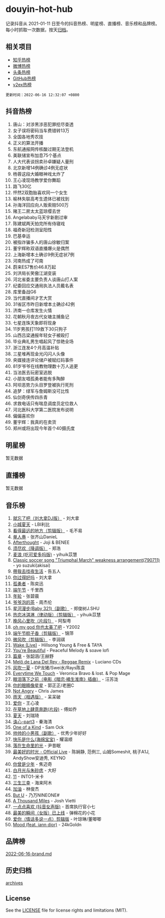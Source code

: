 # douyin-hot-hub

记录抖音从 2021-01-11 日至今的抖音热榜、明星榜、直播榜、音乐榜和品牌榜。每小时抓取一次数据，按天[归档](archives)。

## 相关项目

- [知乎热榜](https://github.com/lonnyzhang423/zhihu-hot-hub)
- [微博热榜](https://github.com/lonnyzhang423/weibo-hot-hub)
- [头条热榜](https://github.com/lonnyzhang423/toutiao-hot-hub)
- [GitHub热榜](https://github.com/lonnyzhang423/github-hot-hub)
- [v2ex热榜](https://github.com/lonnyzhang423/v2ex-hot-hub)


`更新时间：2022-06-16 12:32:07 +0800`

## 抖音热榜

1. 唐山：对涉黑涉恶犯罪挖尽查透
1. 女子误将密码当车费错转13万
1. 全国各地秀农技
1. 正义的算法开播
1. 东航通报网传核酸过期无法登机
1. 美联储宣布加息75个基点
1. 人大代表谈拐卖孙卓嫌疑人量刑
1. 北京新增14例确诊4例无症状
1. 杨蓉这段大婚眼神戏太炸了
1. 王心凌现场教学爱你舞蹈
1. 路飞30亿
1. 怦然2双胞胎喜欢同一个女生
1. 榆林失联高考生遗体已被找到
1. 孙海洋回应向人贩索赔500万
1. 赌王二房太太蓝琼缨去世
1. Angelababy马天宇新剧过审
1. 陈建斌两天拍完所有侍寝戏
1. 福奇新冠检测呈阳性
1. 巴基幸运
1. 被指诈骗多人的唐山徐敏归案
1. 董宇辉称双语直播爆火是偶然
1. 上海新增本土确诊9例无症状7例
1. 河南热成了可南
1. 蔚来ES7售价46.8万起
1. 刘洪局长笑傲江湖变装
1. 河北省委主要负责人谈唐山打人案
1. 纪委回应交通局执法人员戴名表
1. 库里备战G6
1. 当代直播间才艺大赏
1. 31省区市昨日新增本土确诊42例
1. 济南一仓库发生火情
1. 花朝秋月夜古代女塘主捕鱼记
1. 七星连珠天象即将现身
1. 11岁男孩打119救下30只狗子
1. 山西吕梁通报年轻女子被殴打
1. 毕业典礼男生唱起风了惊艳全场
1. 浙江连发4个月高温补贴
1. 三星堆再现金光闪闪人头像
1. 央媒接连评论储户被赋红码事件
1. 81岁爷爷在线教物理数十万人追更
1. 当法医去玩密室逃脱
1. 小朋友唱孤勇者能有多陶醉
1. 阿坝恶势力头目罗登被执行死刑
1. 追梦：绿军与詹姆斯没可比性
1. 仙剑奇侠传四杀青
1. 求救电话只有喘息调度员定位救人
1. 河北医科大学第二医院发布说明
1. 偏偏喜欢你
1. 董宇辉：我真的在卖货
1. 郑州或将出现今年首个40摄氏度

## 明星榜

暂无数据

## 直播榜

暂无数据

## 音乐榜

1. [就忘了吧（刘大拿DJ版）]() - 刘大拿
1. [小城夏天]() - LBI利比
1. [看得最远的地方（剪辑版）](https://sf3-cdn-tos.douyinstatic.com/obj/tos-cn-ve-2774/7e3cdc91401846d0a5a08ac34c7105ad) - 毛不易
1. [单人券]() - 张齐山DanieL
1. [Afterthought](https://sf6-cdn-tos.douyinstatic.com/obj/tos-cn-ve-2774/5b832cdf45494148ba3c17fc04eec659) - Joji & BENEE
1. [须尽欢（降调版）]() - 郑浩
1. [麦浪 (吃可爱多吗版)](https://sf3-cdn-tos.douyinstatic.com/obj/tos-cn-ve-2774/fb2bf2aaa2854aaa8ec0fcfabbee4bd8) - yihuik苡慧
1. [Classic soccer song "Triumphal March" weakness arrangement(790711)](https://sf6-cdn-tos.douyinstatic.com/obj/tos-cn-ve-2774/7881e2ee1b664fe9ae8d0b4e47c46751) - yo suzuki(akisai)
1. [帶我去找夜生活]() - 告五人
1. [你过得好吗]() - 刘大拿
1. [孤勇者]() - 陈奕迅
1. [端午节](https://sf3-cdn-tos.douyinstatic.com/obj/tos-cn-ve-2774/ad3e542709d542d9aca92d558c10dde6) - 千里西
1. [年轮]() - 张碧晨
1. [爷爷泡的茶]() - 周杰伦
1. [星河漫步(Baby 321)（副歌）](https://sf3-cdn-tos.douyinstatic.com/obj/tos-cn-ve-2774/64bc0f8a5e5c427381b2957304d65be5) - 郑俊树J.SHU
1. [热恋冰淇淋（律动版）（剪辑版）](https://sf6-cdn-tos.douyinstatic.com/obj/tos-cn-ve-2774/f1d2a591fa43439b995217ebd60b28d8) - yihuik苡慧
1. [晚风心里吹（片段1）](https://sf3-cdn-tos.douyinstatic.com/obj/tos-cn-ve-2774/504672ab830c472fa6a5870195b458a9) - 阿梨粤
1. [oh my god 你也太美了吧]() - Y2002
1. [端午节粽子香（剪辑版）](https://sf3-cdn-tos.douyinstatic.com/obj/tos-cn-ve-2774/5ebf40ce46b344a6968b709c31a66910) - 锦萍
1. [微风吹（剪辑版）]() - 李润祺
1. [Wake (Live)]() - Hillsong Young & Free & TAYA
1. [You're Beautiful](https://sf3-cdn-tos.douyinstatic.com/obj/tos-cn-ve-2774/956433a3bed543cc83d1cb4d719d7580) - Peaceful Melody & soave lofi
1. [篇章](https://sf6-cdn-tos.douyinstatic.com/obj/tos-cn-ve-2774/6cd3e3ba67254449ae2883146305ac06) - 张韶涵/王赫野
1. [Melô de Lana Del Rey - Reggae Remix](https://sf6-cdn-tos.douyinstatic.com/obj/tos-cn-ve-2774/8ee0eb2f5e704f54a7bf3dc9d3253032) - Luciano CDs
1. [风吹一夏](https://sf6-cdn-tos.douyinstatic.com/obj/tos-cn-ve-2774/64b5a4609eb843c29c974d39d4d5d058) - DP龙猪/Swei水/Rays陈袁
1. [Everytime We Touch](https://sf3-cdn-tos.douyinstatic.com/obj/tos-cn-ve-2774/c75ab010a32d4437a8c98ef5c7b40478) - Veronica Bravo & lost. & Pop Mage
1. [眼泪落下之前（电影《暗恋·橘生淮南》插曲）]() - 汪苏泷
1. [你的眼睛像星星]() - 郭正正/老圈C
1. [Not Angry](https://sf6-cdn-tos.douyinstatic.com/obj/tos-cn-ve-2774/651f30a826dc43cbb6becf6b048f9541) - Chris James
1. [雨天（相遇版）]() - 呆呆破
1. [爱你](https://sf3-cdn-tos.douyinstatic.com/obj/tos-cn-ve-2774/738d8b240f1e4519b44cf31c84e02e24) - 王心凌
1. [在草地上肆意奔跑(片段)](https://sf6-cdn-tos.douyinstatic.com/obj/tos-cn-ve-2774/53a701c9c2fa45a0b21bb0c91aa90880) - 傅如乔
1. [夏天]() - 刘瑞琦
1. [诛心-part3]() - 秦海清
1. [One of a Kind](https://sf6-cdn-tos.douyinstatic.com/obj/tos-cn-ve-2774/0a47d1d2ff5d47ccb42b56567de4456f) - Sam Ock
1. [帅帅的小男孩（副歌）](https://sf6-cdn-tos.douyinstatic.com/obj/tos-cn-ve-2774/dd4c9a1fe6254ffba9a7db4eefd61def) - 优秀少年好好
1. [快乐是什么(海绵宝宝)](https://sf3-cdn-tos.douyinstatic.com/obj/tos-cn-ve-2774/c4bb2c16b7f24d34af3edcfb56be2d66) - 耀温顺
1. [落在生命里的光](https://sf6-cdn-tos.douyinstatic.com/obj/tos-cn-ve-2774/6a3ac5299a304a0babc779305d06ec09) - 尹昔眠
1. [最美好的时光 - Official Live]() - 陈娴静, 范例三, 山姆Someshit, 桃子A1J, AndyShow安迪秀, KEYNO
1. [你曾是少年](https://sf3-cdn-tos.douyinstatic.com/obj/tos-cn-ve-2774/015c43fe8b9a480daa75555dedef5cd2) - 焦迈奇
1. [白月光与朱砂痣]() - 大籽
1. [11]() - INTO1-米卡
1. [三生三幸]() - 海来阿木
1. [加油]() - 林俊杰
1. [But U](https://sf6-cdn-tos.douyinstatic.com/obj/tos-cn-ve-2774/c9b24e803abb480a87dd1768e2eb1da3) - 乃万NINEONE#
1. [A Thousand Miles]() - Josh Vietti
1. [一点点喜欢 (抖音女声版)]() - 首席执行官小七
1. [最美的瞬间（女版）已上线](https://sf6-cdn-tos.douyinstatic.com/obj/tos-cn-ve-2774/527ce7f66142422e8d0727588b4f7c73) - 弹棉花的小花
1. [爱你（情话多说一点）剪辑版](https://sf6-cdn-tos.douyinstatic.com/obj/tos-cn-ve-2774/c90e07cc3b804f3fbae1208bcb7f998f) - 叶琼琳/董唧唧
1. [Mood (feat. iann dior)](https://sf6-cdn-tos.douyinstatic.com/obj/tos-cn-ve-2774/297dec6cc7874c9ba0386bae496f82a5) - 24kGoldn

## 品牌榜

[2022-06-16-brand.md](archives/2022-06-16-brand.md)

## 历史归档

[archives](archives)

## License

See the [LICENSE](LICENSE) file for license rights and limitations (MIT).
